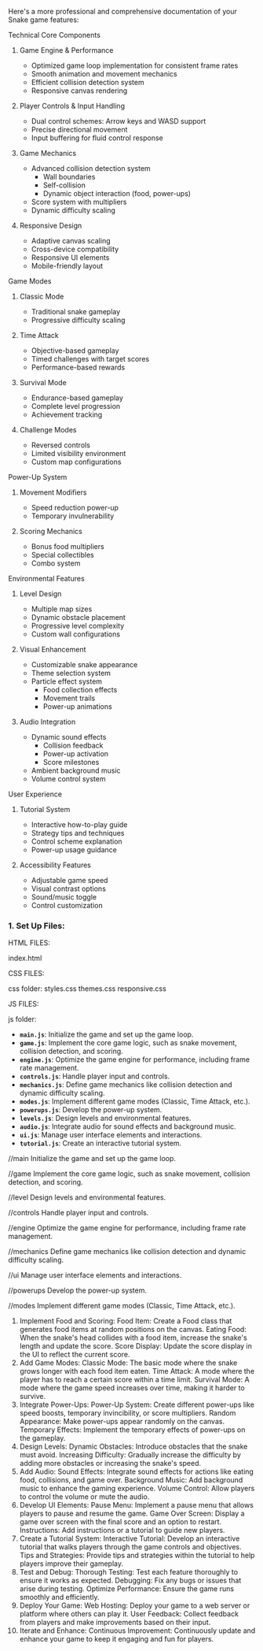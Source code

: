 Here's a more professional and comprehensive documentation of your Snake game features:

Technical Core Components
1. Game Engine & Performance
   - Optimized game loop implementation for consistent frame rates
   - Smooth animation and movement mechanics
   - Efficient collision detection system
   - Responsive canvas rendering

2. Player Controls & Input Handling
   - Dual control schemes: Arrow keys and WASD support
   - Precise directional movement
   - Input buffering for fluid control response

3. Game Mechanics
   - Advanced collision detection system
     - Wall boundaries
     - Self-collision
     - Dynamic object interaction (food, power-ups)
   - Score system with multipliers
   - Dynamic difficulty scaling

4. Responsive Design
   - Adaptive canvas scaling
   - Cross-device compatibility
   - Responsive UI elements
   - Mobile-friendly layout

Game Modes
1. Classic Mode
   - Traditional snake gameplay
   - Progressive difficulty scaling

2. Time Attack
   - Objective-based gameplay
   - Timed challenges with target scores
   - Performance-based rewards

3. Survival Mode
   - Endurance-based gameplay
   - Complete level progression
   - Achievement tracking

4. Challenge Modes
   - Reversed controls
   - Limited visibility environment
   - Custom map configurations

Power-Up System
1. Movement Modifiers
   - Speed reduction power-up
   - Temporary invulnerability

2. Scoring Mechanics
   - Bonus food multipliers
   - Special collectibles
   - Combo system

Environmental Features
1. Level Design
   - Multiple map sizes
   - Dynamic obstacle placement
   - Progressive level complexity
   - Custom wall configurations

2. Visual Enhancement
   - Customizable snake appearance
   - Theme selection system
   - Particle effect system
     - Food collection effects
     - Movement trails
     - Power-up animations

3. Audio Integration
   - Dynamic sound effects
     - Collision feedback
     - Power-up activation
     - Score milestones
   - Ambient background music
   - Volume control system

User Experience
1. Tutorial System
   - Interactive how-to-play guide
   - Strategy tips and techniques
   - Control scheme explanation
   - Power-up usage guidance

2. Accessibility Features
   - Adjustable game speed
   - Visual contrast options
   - Sound/music toggle
   - Control customization






### 1. **Set Up Files:**

HTML FILES:

index.html

CSS FILES:

css folder:
styles.css
themes.css
responsive.css




JS FILES:

js folder:
- **`main.js`**: Initialize the game and set up the game loop.
- **`game.js`**: Implement the core game logic, such as snake movement, collision detection, and scoring.
- **`engine.js`**: Optimize the game engine for performance, including frame rate management.
- **`controls.js`**: Handle player input and controls.
- **`mechanics.js`**: Define game mechanics like collision detection and dynamic difficulty scaling.
- **`modes.js`**: Implement different game modes (Classic, Time Attack, etc.).
- **`powerups.js`**: Develop the power-up system.
- **`levels.js`**: Design levels and environmental features.
- **`audio.js`**: Integrate audio for sound effects and background music.
- **`ui.js`**: Manage user interface elements and interactions.
- **`tutorial.js`**: Create an interactive tutorial system.


//main Initialize the game and set up the game loop.


//game  Implement the core game logic, such as snake movement, collision detection, and scoring.


//level  Design levels and environmental features.


//controls  Handle player input and controls.


//engine  Optimize the game engine for performance, including frame rate management.


//mechanics   Define game mechanics like collision detection and dynamic difficulty scaling.

//ui  Manage user interface elements and interactions.

//powerups   Develop the power-up system.

//modes   Implement different game modes (Classic, Time Attack, etc.).















1. Implement Food and Scoring:
Food Item: Create a Food class that generates food items at random positions on the canvas.
Eating Food: When the snake's head collides with a food item, increase the snake's length and update the score.
Score Display: Update the score display in the UI to reflect the current score.
2. Add Game Modes:
Classic Mode: The basic mode where the snake grows longer with each food item eaten.
Time Attack: A mode where the player has to reach a certain score within a time limit.
Survival Mode: A mode where the game speed increases over time, making it harder to survive.
3. Integrate Power-Ups:
Power-Up System: Create different power-ups like speed boosts, temporary invincibility, or score multipliers.
Random Appearance: Make power-ups appear randomly on the canvas.
Temporary Effects: Implement the temporary effects of power-ups on the gameplay.
4. Design Levels:
Dynamic Obstacles: Introduce obstacles that the snake must avoid.
Increasing Difficulty: Gradually increase the difficulty by adding more obstacles or increasing the snake's speed.
5. Add Audio:
Sound Effects: Integrate sound effects for actions like eating food, collisions, and game over.
Background Music: Add background music to enhance the gaming experience.
Volume Control: Allow players to control the volume or mute the audio.
6. Develop UI Elements:
Pause Menu: Implement a pause menu that allows players to pause and resume the game.
Game Over Screen: Display a game over screen with the final score and an option to restart.
Instructions: Add instructions or a tutorial to guide new players.
7. Create a Tutorial System:
Interactive Tutorial: Develop an interactive tutorial that walks players through the game controls and objectives.
Tips and Strategies: Provide tips and strategies within the tutorial to help players improve their gameplay.
8. Test and Debug:
Thorough Testing: Test each feature thoroughly to ensure it works as expected.
Debugging: Fix any bugs or issues that arise during testing.
Optimize Performance: Ensure the game runs smoothly and efficiently.
9. Deploy Your Game:
Web Hosting: Deploy your game to a web server or platform where others can play it.
User Feedback: Collect feedback from players and make improvements based on their input.
10. Iterate and Enhance:
Continuous Improvement: Continuously update and enhance your game to keep it engaging and fun for players.